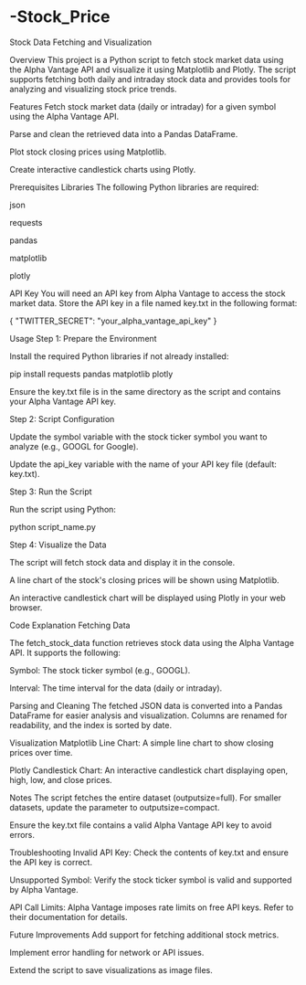 # -Stock_Price
Stock Data Fetching and Visualization

Overview
This project is a Python script to fetch stock market data using the Alpha Vantage API and visualize it using Matplotlib and Plotly. The script supports fetching both daily and intraday stock data and provides tools for analyzing and visualizing stock price trends.

Features
Fetch stock market data (daily or intraday) for a given symbol using the Alpha Vantage API.

Parse and clean the retrieved data into a Pandas DataFrame.

Plot stock closing prices using Matplotlib.

Create interactive candlestick charts using Plotly.

Prerequisites
Libraries
The following Python libraries are required:

json

requests

pandas

matplotlib

plotly

API Key
You will need an API key from Alpha Vantage to access the stock market data. Store the API key in a file named key.txt in the following format:

{ "TWITTER_SECRET": "your_alpha_vantage_api_key" }

Usage
Step 1: Prepare the Environment

Install the required Python libraries if not already installed:

pip install requests pandas matplotlib plotly

Ensure the key.txt file is in the same directory as the script and contains your Alpha Vantage API key.

Step 2: Script Configuration

Update the symbol variable with the stock ticker symbol you want to analyze (e.g., GOOGL for Google).

Update the api_key variable with the name of your API key file (default: key.txt).

Step 3: Run the Script

Run the script using Python:

python script_name.py

Step 4: Visualize the Data

The script will fetch stock data and display it in the console.

A line chart of the stock's closing prices will be shown using Matplotlib.

An interactive candlestick chart will be displayed using Plotly in your web browser.

Code Explanation
Fetching Data

The fetch_stock_data function retrieves stock data using the Alpha Vantage API. It supports the following:

Symbol: The stock ticker symbol (e.g., GOOGL).

Interval: The time interval for the data (daily or intraday).

Parsing and Cleaning
The fetched JSON data is converted into a Pandas DataFrame for easier analysis and visualization. Columns are renamed for readability, and the index is sorted by date.

Visualization
Matplotlib Line Chart: A simple line chart to show closing prices over time.

Plotly Candlestick Chart: An interactive candlestick chart displaying open, high, low, and close prices.

Notes
The script fetches the entire dataset (outputsize=full). For smaller datasets, update the parameter to outputsize=compact.

Ensure the key.txt file contains a valid Alpha Vantage API key to avoid errors.

Troubleshooting
Invalid API Key: Check the contents of key.txt and ensure the API key is correct.

Unsupported Symbol: Verify the stock ticker symbol is valid and supported by Alpha Vantage.

API Call Limits: Alpha Vantage imposes rate limits on free API keys. Refer to their documentation for details.

Future Improvements
Add support for fetching additional stock metrics.

Implement error handling for network or API issues.

Extend the script to save visualizations as image files.
